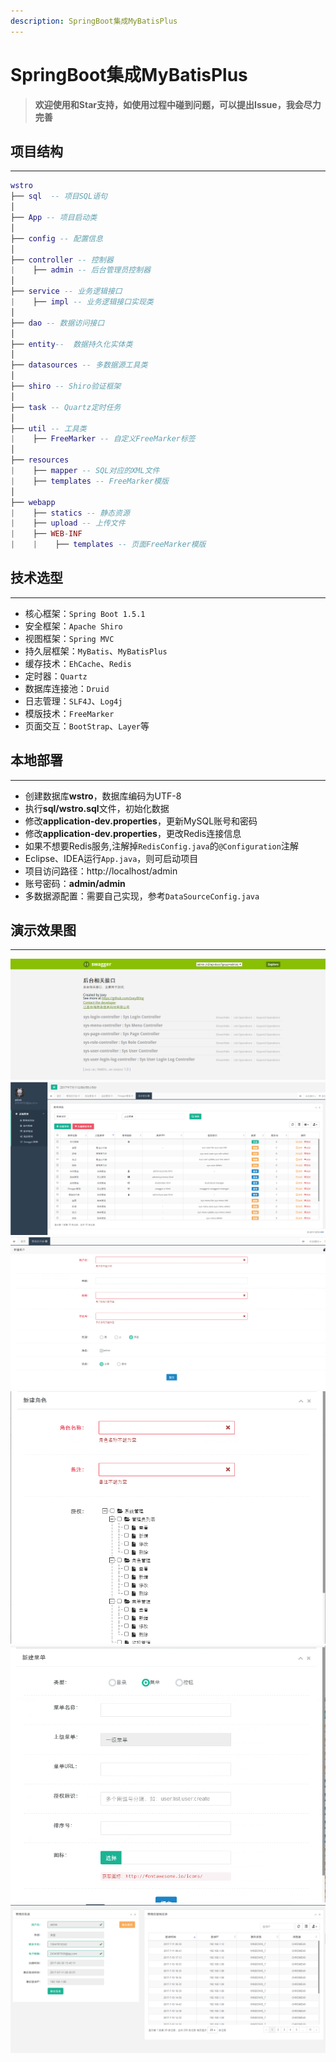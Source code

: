 ```yaml
---
description: SpringBoot集成MyBatisPlus
---
```


# SpringBoot集成MyBatisPlus <GitHubLink repo="JoeyBling/SpringBoot_MyBatisPlus"/>

> **欢迎使用和Star支持，如使用过程中碰到问题，可以提出Issue，我会尽力完善**

## 项目结构
--------------------------------------------
```lua
wstro
├── sql  -- 项目SQL语句
│
├── App -- 项目启动类
│
├── config -- 配置信息
│
├── controller -- 控制器
|    ├── admin -- 后台管理员控制器
│
├── service -- 业务逻辑接口
|    ├── impl -- 业务逻辑接口实现类
│
├── dao -- 数据访问接口
│
├── entity--  数据持久化实体类
│
├── datasources -- 多数据源工具类
│
├── shiro -- Shiro验证框架
│
├── task -- Quartz定时任务
│
├── util -- 工具类
|    ├── FreeMarker -- 自定义FreeMarker标签
│
├── resources
|    ├── mapper -- SQL对应的XML文件
|    ├── templates -- FreeMarker模版
│
├── webapp
|    ├── statics -- 静态资源
|    ├── upload -- 上传文件
|    ├── WEB-INF
|    |    ├── templates -- 页面FreeMarker模版
```

## 技术选型
--------------------------------------------
- 核心框架：`Spring Boot 1.5.1`
- 安全框架：`Apache Shiro`
- 视图框架：`Spring MVC`
- 持久层框架：`MyBatis`、`MyBatisPlus`
- 缓存技术：`EhCache`、`Redis`
- 定时器：`Quartz`
- 数据库连接池：`Druid`
- 日志管理：`SLF4J`、`Log4j`
- 模版技术：`FreeMarker`
- 页面交互：`BootStrap`、`Layer`等

## 本地部署
--------------------------------------------
- 创建数据库**wstro**，数据库编码为UTF-8
- 执行**sql/wstro.sql**文件，初始化数据
- 修改**application-dev.properties**，更新MySQL账号和密码
- 修改**application-dev.properties**，更改Redis连接信息
- 如果不想要Redis服务,注解掉`RedisConfig.java`的`@Configuration`注解
- Eclipse、IDEA运行```App.java```，则可启动项目
- 项目访问路径：http://localhost/admin
- 账号密码：**admin/admin**
- 多数据源配置：需要自己实现，参考`DataSourceConfig.java`

## 演示效果图
--------------------------------------------
![](../assets/Swagger.png "Swagger管理")
![](../assets/menu.png "菜单管理")
![](../assets/admin.png "新建用户")
![](../assets/role.png "新建角色")
![](../assets/menu_new.png "新建菜单")
![](../assets/user_info.png "用户信息")
